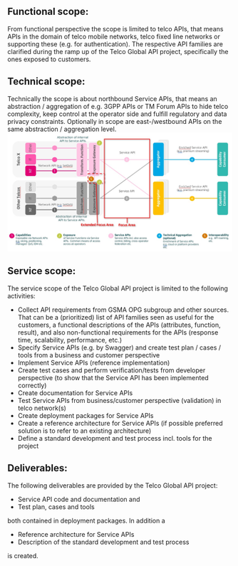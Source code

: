 ## Functional scope:
From functional perspective the scope is limited to telco APIs, that means APIs in the domain of telco mobile networks, telco fixed line networks or supporting these (e.g. for authentication). The respective API families are clarified during the ramp up of the Telco Global API project, specifically the ones exposed to customers.

## Technical scope:
Technically the scope is about northbound Service APIs, that means an abstraction / aggregation of e.g. 3GPP APIs or TM Forum APIs to hide telco complexity, keep control at the operator side and fulfill regulatory and data privacy constraints. Optionally in scope are east-/westbound APIs on the same abstraction / aggregation level.
![ServiceAPI Architecture](/documentation/ressources/ServiceAPI_Architecture.jpg)

## Service scope:
The service scope of the Telco Global API project is limited to the following activities:
-	Collect API requirements from GSMA OPG subgroup and other sources. That can be a (prioritized) list of API families seen as useful for the customers, a functional descriptions of the APIs (attributes, function, result), and also non-functional requirements for the APIs (response time, scalability, performance, etc.)
-	Specify Service APIs (e.g. by Swagger) and create test plan / cases / tools from a business and customer perspective
-	Implement Service APIs (reference implementation)
-	Create test cases and perform verification/tests from developer perspective (to show that the Service API has been implemented correctly)
-	Create documentation for Service APIs
-	Test Service APIs from business/customer perspective (validation) in telco network(s)
-	Create deployment packages for Service APIs
-	Create a reference architecture for Service APIs (if possible preferred solution is to refer to an existing architecture)
-	Define a standard development and test process incl. tools for the project

## Deliverables:
The following deliverables are provided by the Telco Global API project:
-	Service API code and documentation and
-	Test plan, cases and tools

both contained in deployment packages.
In addition a
-	Reference architecture for Service APIs
-	Description of the standard development and test process

is created.
